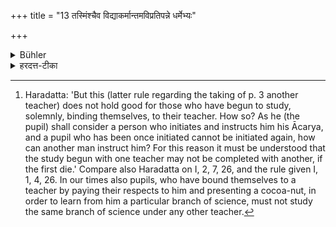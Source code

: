 +++
title = "13 तस्मिंश्चैव विद्याकर्मान्तमविप्रतिपन्ने धर्मेभ्यः"

+++

<details><summary>Bühler</summary>

13. And under him the sacred science must be [^7]  studied until the end, provided (the teacher) does not fall off from the ordinances of the law.


[^7]:  Haradatta: 'But this (latter rule regarding the taking of p. 3 another teacher) does not hold good for those who have begun to study, solemnly, binding themselves, to their teacher. How so? As he (the pupil) shall consider a person who initiates and instructs him his Ācarya, and a pupil who has been once initiated cannot be initiated again, how can another man instruct him? For this reason it must be understood that the study begun with one teacher may not be completed with another, if the first die.' Compare also Haradatta on I, 2, 7, 26, and the rule given I, 1, 4, 26. In our times also pupils, who have bound themselves to a teacher by paying their respects to him and presenting a cocoa-nut, in order to learn from him a particular branch of science, must not study the same branch of science under any other teacher.
</details>

<details><summary>हरदत्त-टीका</summary>

## सूत्रम्
तस्मिंश्चैव विद्याकर्माऽऽन्तमविप्रतिपन्ने धर्मेभ्यः ॥१३॥  
## टिप्पनी
तस्मिन्नेव चोपनेतरि विद्याकर्म विद्याग्रहणं कर्तव्यम् । आन्तमासमाप्तेः, अविप्रतिपन्ने धर्मेम्यः यद्यसावाचार्यो धर्मभ्यो न प्रच्युतो भवति । प्रच्युते तु तस्मिन्नसम्पर्कार्हे अन्यतोऽपि विद्याकर्म भवत्येव ।  



* *येषां चाचार्यकरणविधिप्रयुक्तमध्ययनं तेषामेतन्नोपपद्यते । कथम् ? उपनीयाध्यापनेनाचार्यकं भावयेदिति । सकृदुपनीतस्य माणवकस्य न पुनरुपनयनसंस्कारः सम्भवति । तं कथमन्योऽध्यापयेत् ? एतेन मध्ये आचार्यमरणे माणवकस्य तदध्ययनं नाचार्यान्तरात् सम्भवतीति द्रष्टव्यम्* *॥ १३॥

*. एतचिह्नान्तर्गतो भागः प्रक्षिप्त इति Mysore पुस्तके । परन्तु क ग पुस्तकयोरुपलभ्यते पाठः । एतच्च गुरुमतानुसारेण । गुरवो हि "अष्टवर्षं ब्राह्मणमुपनयीत, तमध्यापयीत' इति विधिनाऽऽचार्यत्वसिध्यर्थमध्यापन विदधताऽध्ययनमपि प्रयुज्यते, अतो ऽध्यापनान्यथानुपपत्यैव सिध्यदध्ययनं न स्वविधिना "स्वाध्यायोऽध्येतव्य" इत्यनेन विधीयते इति ब्रुवते । अतस्तन्मतखण्डनमिदम् ।
</details>
